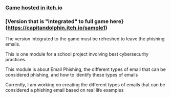 ### [Game hosted in itch.io](https://capitandolphin.itch.io/phishingmodule)

### [Version that is "integrated" to full game here}(https://capitandolphin.itch.io/sample1)

  The version integrated to the game must be refreshed to leave the phishing emails. 


This is one module for a school project involving best cybersecurity practices.

This module is about Email Phishing, the different types of email that can be considered phishing, and how to identify these types of emails

Currently, I am working on creating the different types of emails that can be considered a phishing email based on real life examples
